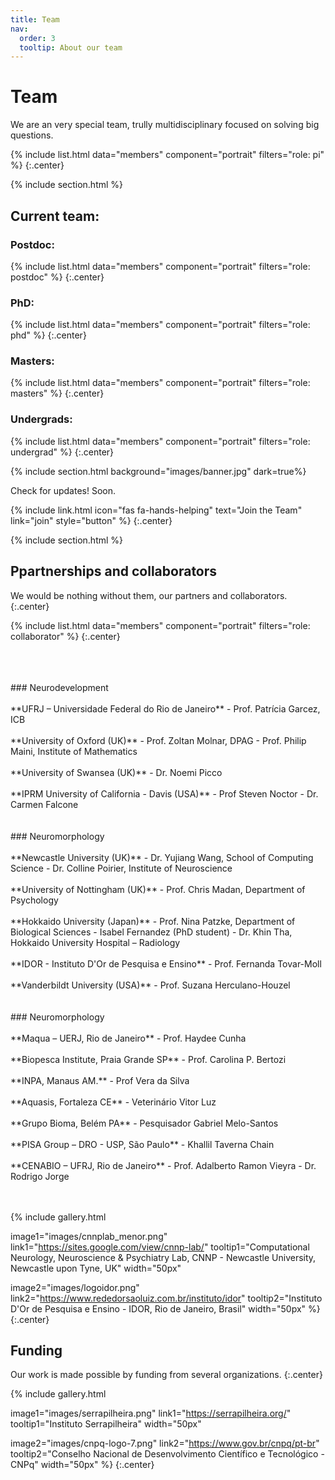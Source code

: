 ```yaml
---
title: Team
nav:
  order: 3
  tooltip: About our team
---
```


# <i class="fas fa-users"></i>Team

We are an very special team, trully multidisciplinary focused on solving big questions.

{%
  include list.html
  data="members"
  component="portrait"
  filters="role: pi"
%}
{:.center}

{% include section.html %}
## Current team:
### Postdoc:
{%
  include list.html
  data="members"
  component="portrait"
  filters="role: postdoc"
%}
{:.center}

### PhD:
{%
  include list.html
  data="members"
  component="portrait"
  filters="role: phd"
%}
{:.center}

### Masters:
{%
  include list.html
  data="members"
  component="portrait"
  filters="role: masters"
%}
{:.center}

### Undergrads:
{%
  include list.html
  data="members"
  component="portrait"
  filters="role: undergrad"
%}
{:.center}

{% include section.html background="images/banner.jpg" dark=true%}

Check for updates! Soon.

{%
  include link.html
  icon="fas fa-hands-helping"
  text="Join the Team"
  link="join"
  style="button"
%}
{:.center}

{% include section.html %}

## Ppartnerships and collaborators
We would be nothing without them, our partners and collaborators.
{:.center}

{%
  include list.html
  data="members"
  component="portrait"
  filters="role: collaborator"
%}
{:.center}

<br>
<br>
<br>
### Neurodevelopment
<br>
<br>
**UFRJ – Universidade Federal do Rio de Janeiro**
- Prof. Patrícia Garcez, ICB
<br>
<br>
**University of Oxford (UK)**
- Prof. Zoltan Molnar, DPAG
- Prof. Philip Maini, Institute of Mathematics
<br>
<br>
**University of Swansea (UK)**
- Dr. Noemi Picco
<br>
<br>
**IPRM University of California - Davis (USA)**
- Prof Steven Noctor
- Dr. Carmen Falcone
<br>
<br>
<br>
### Neuromorphology
<br>
<br>
**Newcastle University (UK)**
- Dr. Yujiang Wang, School of Computing Science
- Dr. Colline Poirier, Institute of Neuroscience
<br>
<br>
**University of Nottingham (UK)**
- Prof. Chris Madan, Department of Psychology
<br>
<br>
**Hokkaido University (Japan)**
- Prof. Nina Patzke, Department of Biological Sciences
- Isabel Fernandez (PhD student)
- Dr. Khin Tha, Hokkaido University Hospital – Radiology
<br>
<br>
**IDOR - Instituto D'Or de Pesquisa e Ensino**
- Prof. Fernanda Tovar-Moll
<br>
<br>
**Vanderbildt University (USA)**
- Prof. Suzana Herculano-Houzel
<br>
<br>
<br>
### Neuromorphology
<br>
<br>
**Maqua – UERJ, Rio de Janeiro**
- Prof. Haydee Cunha
<br>
<br>
**Biopesca Institute, Praia Grande SP**
- Prof. Carolina P. Bertozi
<br>
<br>
**INPA, Manaus AM.**
- Prof Vera da Silva
<br>
<br>
**Aquasis, Fortaleza CE**
- Veterinário Vitor Luz
<br>
<br>
**Grupo Bioma, Belém PA**
- Pesquisador Gabriel Melo-Santos
<br>
<br>
**PISA Group – DRO - USP, São Paulo**
- Khallil Taverna Chain
<br>
<br>
**CENABIO – UFRJ, Rio de Janeiro**
- Prof. Adalberto Ramon Vieyra
- Dr. Rodrigo Jorge
<br>
<br>
<br>

{%
  include gallery.html
  
  image1="images/cnnplab_menor.png"
  link1="https://sites.google.com/view/cnnp-lab/"
  tooltip1="Computational Neurology, Neuroscience & Psychiatry Lab, CNNP - Newcastle University, Newcastle upon Tyne, UK"
  width="50px"
  
  image2="images/logoidor.png"
  link2="https://www.rededorsaoluiz.com.br/instituto/idor"
  tooltip2="Instituto D'Or de Pesquisa e Ensino - IDOR, Rio de Janeiro, Brasil"
  width="50px"
%}
{:.center}

## Funding

Our work is made possible by funding from several organizations.
{:.center}

{%
  include gallery.html

  image1="images/serrapilheira.png"
  link1="https://serrapilheira.org/"
  tooltip1="Instituto Serrapilheira"
  width="50px"

  image2="images/cnpq-logo-7.png"
  link2="https://www.gov.br/cnpq/pt-br"
  tooltip2="Conselho Nacional de Desenvolvimento Científico e Tecnológico - CNPq"
  width="50px"
%}
{:.center}
